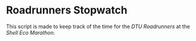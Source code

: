 Roadrunners Stopwatch
=====================

This script is made to keep track of the time for the *DTU Roadrunners* at the
*Shell Eco Marathon*.
